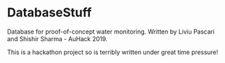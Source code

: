 # DatabaseStuff
Database for proof-of-concept water monitoring. Written by Liviu Pascari and Shishir Sharma - AuHack 2019.

This is a hackathon project so is terribly written under great time pressure!
